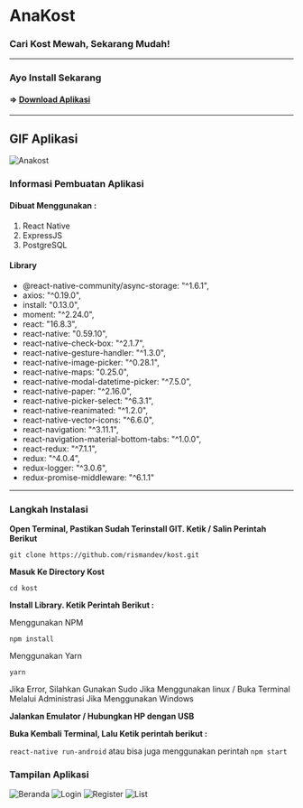 # AnaKost

### Cari Kost Mewah, Sekarang Mudah!
-----------
### Ayo Install Sekarang

#### => [Download Aplikasi](https://drive.google.com/uc?id=1pOXgfRxLYvXsR1Yl6E-vtjqGNv9ZiHvt)

----------

## GIF Aplikasi
![Anakost](https://github.com/rismandev/kost/blob/master/src/assets/demo/auth.gif)

### Informasi Pembuatan Aplikasi
#### Dibuat Menggunakan :
1. React Native
2. ExpressJS
3. PostgreSQL

#### Library
- @react-native-community/async-storage: "^1.6.1",
- axios: "^0.19.0",
- install: "0.13.0",
- moment: "^2.24.0",
- react: "16.8.3",
- react-native: "0.59.10",
- react-native-check-box: "^2.1.7",
- react-native-gesture-handler: "^1.3.0",
- react-native-image-picker: "^0.28.1",
- react-native-maps: "0.25.0",
- react-native-modal-datetime-picker: "^7.5.0",
- react-native-paper: "^2.16.0",
- react-native-picker-select: "^6.3.1",
- react-native-reanimated: "^1.2.0",
- react-native-vector-icons: "^6.6.0",
- react-navigation: "^3.11.1",
- react-navigation-material-bottom-tabs: "^1.0.0",
- react-redux: "^7.1.1",
- redux: "^4.0.4",
- redux-logger: "^3.0.6",
- redux-promise-middleware: "^6.1.1"
----------
### Langkah Instalasi

**Open Terminal, Pastikan Sudah Terinstall GIT. Ketik / Salin Perintah Berikut**

`git clone https://github.com/rismandev/kost.git`

**Masuk Ke Directory Kost**

`cd kost`

**Install Library. Ketik Perintah Berikut :**

Menggunakan NPM

`npm install`

Menggunakan Yarn

`yarn`

Jika Error, Silahkan Gunakan Sudo Jika Menggunakan linux / Buka Terminal Melalui Administrasi Jika Menggunakan Windows

**Jalankan Emulator / Hubungkan HP dengan USB**

**Buka Kembali Terminal, Lalu Ketik perintah berikut :**

`react-native run-android` atau bisa juga menggunakan perintah `npm start`


### Tampilan Aplikasi

![Beranda](https://github.com/rismandev/kost/blob/master/src/assets/demo/Beranda.png)
![Login](https://github.com/rismandev/kost/blob/master/src/assets/demo/Masuk.png)
![Register](https://github.com/rismandev/kost/blob/master/src/assets/demo/Daftar.png)
![List](https://github.com/rismandev/kost/blob/master/src/assets/demo/List.png)

